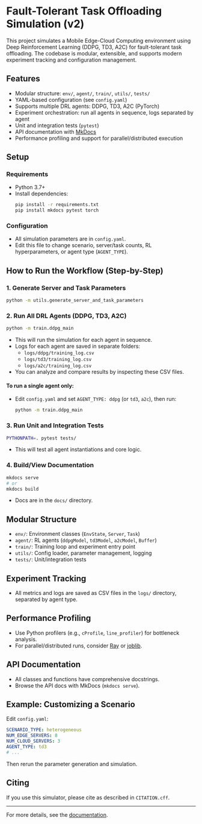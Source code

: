 # Fault-Tolerant Task Offloading Simulation (v2)

This project simulates a Mobile Edge-Cloud Computing environment using Deep Reinforcement Learning (DDPG, TD3, A2C) for fault-tolerant task offloading. The codebase is modular, extensible, and supports modern experiment tracking and configuration management.

## Features
- Modular structure: `env/`, `agent/`, `train/`, `utils/`, `tests/`
- YAML-based configuration (see `config.yaml`)
- Supports multiple DRL agents: DDPG, TD3, A2C (PyTorch)
- Experiment orchestration: run all agents in sequence, logs separated by agent
- Unit and integration tests (`pytest`)
- API documentation with [MkDocs](https://www.mkdocs.org/)
- Performance profiling and support for parallel/distributed execution

## Setup

### Requirements
- Python 3.7+
- Install dependencies:
  ```bash
  pip install -r requirements.txt
  pip install mkdocs pytest torch
  ```

### Configuration
- All simulation parameters are in `config.yaml`.
- Edit this file to change scenario, server/task counts, RL hyperparameters, or agent type (`AGENT_TYPE`).

## How to Run the Workflow (Step-by-Step)

### 1. Generate Server and Task Parameters
```bash
python -m utils.generate_server_and_task_parameters
```

### 2. Run All DRL Agents (DDPG, TD3, A2C)
```bash
python -m train.ddpg_main
```
- This will run the simulation for each agent in sequence.
- Logs for each agent are saved in separate folders:
  - `logs/ddpg/training_log.csv`
  - `logs/td3/training_log.csv`
  - `logs/a2c/training_log.csv`
- You can analyze and compare results by inspecting these CSV files.

#### To run a single agent only:
- Edit `config.yaml` and set `AGENT_TYPE: ddpg` (or `td3`, `a2c`), then run:
  ```bash
  python -m train.ddpg_main
  ```

### 3. Run Unit and Integration Tests
```bash
PYTHONPATH=. pytest tests/
```
- This will test all agent instantiations and core logic.

### 4. Build/View Documentation
```bash
mkdocs serve
# or
mkdocs build
```
- Docs are in the `docs/` directory.

## Modular Structure
- `env/`: Environment classes (`EnvState`, `Server`, `Task`)
- `agent/`: RL agents (`ddpgModel`, `td3Model`, `a2cModel`, `Buffer`)
- `train/`: Training loop and experiment entry point
- `utils/`: Config loader, parameter management, logging
- `tests/`: Unit/integration tests

## Experiment Tracking
- All metrics and logs are saved as CSV files in the `logs/` directory, separated by agent type.

## Performance Profiling
- Use Python profilers (e.g., `cProfile`, `line_profiler`) for bottleneck analysis.
- For parallel/distributed runs, consider [Ray](https://docs.ray.io/en/latest/) or [joblib](https://joblib.readthedocs.io/).

## API Documentation
- All classes and functions have comprehensive docstrings.
- Browse the API docs with MkDocs (`mkdocs serve`).

## Example: Customizing a Scenario
Edit `config.yaml`:
```yaml
SCENARIO_TYPE: heterogeneous
NUM_EDGE_SERVERS: 8
NUM_CLOUD_SERVERS: 3
AGENT_TYPE: td3
# ...
```
Then rerun the parameter generation and simulation.

## Citing
If you use this simulator, please cite as described in `CITATION.cff`.

---
For more details, see the [documentation](docs/).

